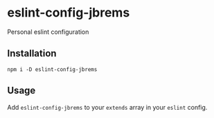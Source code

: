 # eslint-config-jbrems

Personal eslint configuration

## Installation
```
npm i -D eslint-config-jbrems
```

## Usage
Add `eslint-config-jbrems` to your `extends` array in your `eslint` config.
